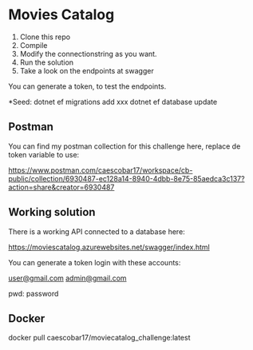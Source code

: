 # Movies Catalog

 1. Clone this repo
 2. Compile
 3. Modify the connectionstring as you want.
 4. Run the solution
 5. Take a look on the endpoints at swagger

You can generate a token, to test the endpoints.


*Seed:
dotnet ef migrations add xxx
dotnet ef database update

## Postman

You can find my postman collection for this challenge here, replace de token variable to use:

https://www.postman.com/caescobar17/workspace/cb-public/collection/6930487-ec128a14-8940-4dbb-8e75-85aedca3c137?action=share&creator=6930487

## Working solution

There is a working API connected to a database here:

https://moviescatalog.azurewebsites.net/swagger/index.html

You can generate a token login with these accounts:

user@gmail.com
admin@gmail.com

pwd: password

## Docker
docker pull caescobar17/moviecatalog_challenge:latest
